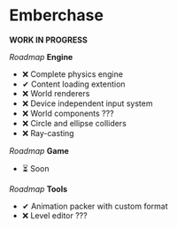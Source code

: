 # Emberchase
**WORK IN PROGRESS**

*Roadmap* **Engine**

- ❌ Complete physics engine
- ✔ Content loading extention
- ❌ World renderers
- ❌ Device independent input system
- ❌ World components ???
- ❌ Circle and ellipse colliders
- ❌ Ray-casting

*Roadmap* **Game**
- ⏳ Soon

*Roadmap* **Tools**
- ✔ Animation packer with custom format
- ❌ Level editor ???
